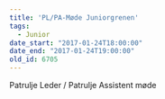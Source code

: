```yaml
---
title: 'PL/PA-Møde Juniorgrenen'
tags:
  - Junior
date_start: "2017-01-24T18:00:00"
date_end: "2017-01-24T19:00:00"
old_id: 6705
---
```

Patrulje Leder / Patrulje Assistent møde